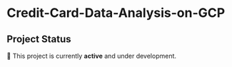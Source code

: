 # Credit-Card-Data-Analysis-on-GCP

## Project Status  
🚀 This project is currently **active** and under development.  
